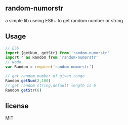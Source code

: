 ## random-numorstr
a simple lib useing ES6+ to get random number or string
## Usage

```js
// ES6
import {getNum, getStr} from 'random-numorstr'
import * as Random from 'random-numorstr'
// Node
var Random = require('random-numorstr')

// get random number of given range
Random.getNum(2,100)
// get random string,default length is 6
Random.getStr(6)
```

## license
MIT